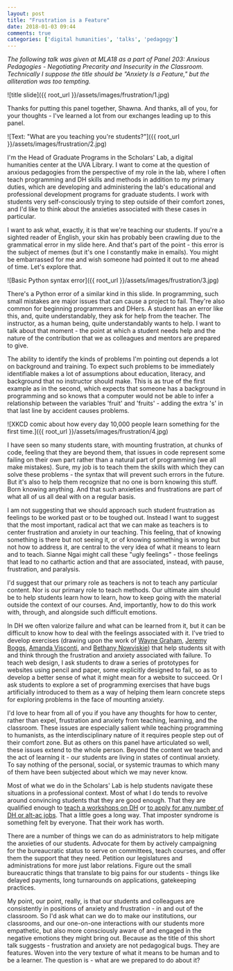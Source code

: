 ```yaml
---
layout: post
title: "Frustration is a Feature"
date: 2018-01-03 09:44
comments: true
categories: ['digital humanities', 'talks', 'pedagogy']
---
```

*The following talk was given at MLA18 as a part of Panel 203: Anxious Pedagogies - Negotiating Precarity and Insecurity in the Classroom. Technically I suppose the title should be "Anxiety Is a Feature," but the alliteration was too tempting.*

![title slide]({{ root_url }}/assets/images/frustration/1.jpg)

Thanks for putting this panel together, Shawna. And thanks, all of you, for your thoughts - I've learned a lot from our exchanges leading up to this panel.

![Text: "What are you teaching you're students?"]({{ root_url }}/assets/images/frustration/2.jpg)

I'm the Head of Graduate Programs in the Scholars' Lab, a digital humanities center at the UVA Library. I want to come at the question of anxious pedagogies from the perspective of my role in the lab, where I often teach programming and DH skills and methods in addition to my primary duties, which are developing and administering the lab's educational and professional development programs for graduate students. I work with students very self-consciously trying to step outside of their comfort zones, and I'd like to think about the anxieties associated with these cases in particular.

I want to ask what, exactly, it is that we're teaching our students. If you're a sighted reader of English, your skin has probably been crawling due to the grammatical error in my slide here. And that's part of the point - this error is the subject of memes (but it's one I constantly make in emails). You might be embarrassed for me and wish someone had pointed it out to me ahead of time. Let's explore that.

![Basic Python syntax error]({{ root_url }}/assets/images/frustration/3.jpg)

There's a Python error of a similar kind in this slide. In programming, such small mistakes are major issues that can cause a project to fail. They're also common for beginning programmers and DHers. A student has an error like this, and, quite understandably, they ask for help from the teacher. The instructor, as a human being, quite understandably wants to help. I want to talk about that moment - the point at which a student needs help and the nature of the contribution that we as colleagues and mentors are prepared to give.

The ability to identify the kinds of problems I'm pointing out depends a lot on background and training. To expect such problems to be immediately identifiable makes a lot of assumptions about education, literacy, and background that no instructor should make. This is as true of the first example as in the second, which expects that someone has a background in programming and so knows that a computer would not be able to infer a relationship between the variables 'fruit' and 'fruits' - adding the extra 's' in that last line by accident causes problems.

![XKCD comic about how every day 10,000 people learn something for the first time.]({{ root_url }}/assets/images/frustration/4.jpg)

I have seen so many students stare, with mounting frustration, at chunks of code, feeling that they are beyond them, that issues in code represent some failing on their own part rather than a natural part of programming (we all make mistakes). Sure, my job is to teach them the skills with which they can solve these problems - the syntax that will prevent such errors in the future. But it's also to help them recognize that no one is born knowing this stuff. Born knowing anything. And that such anxieties and frustrations are part of what all of us all deal with on a regular basis.

I am not suggesting that we should approach such student frustration as feelings to be worked past or to be toughed out. Instead I want to suggest that the most important, radical act that we can make as teachers is to center frustration and anxiety in our teaching. This feeling, that of knowing something is there but not seeing it, or of knowing something is wrong but not how to address it, are central to the very idea of what it means to learn and to teach. Sianne Ngai might call these "ugly feelings" - those feelings that lead to no cathartic action and that are associated, instead, with pause, frustration, and paralysis.

I'd suggest that our primary role as teachers is not to teach any particular content. Nor is our primary role to teach methods. Our ultimate aim should be to help students learn how to learn, how to keep going with the material outside the context of our courses. And, importantly, how to do this work with, through, and alongside such difficult emotions.

In DH we often valorize failure and what can be learned from it, but it can be difficult to know how to deal with the feelings associated with it. I've tried to develop exercises (drawing upon the work of [Wayne Graham](http://waynegraham.github.io/), [Jeremy Boggs](http://jeremyboggs.net/), [Amanda Visconti](http://literaturegeek.com/), and [Bethany Nowviskie](http://nowviskie.org/)) that help students sit with and think through the frustration and anxiety associated with failure. To teach web design, I ask students to draw a series of prototypes for websites using pencil and paper, some explicitly designed to fail, so as to develop a better sense of what it might mean for a website to succeed. Or I ask students to explore a set of programming exercises that have bugs artificially introduced to them as a way of helping them learn concrete steps for exploring problems in the face of mounting anxiety.  

I'd love to hear from all of you if you have any thoughts for how to center, rather than expel, frustration and anxiety from teaching, learning, and the classroom. These issues are especially salient while teaching programming to humanists, as the interdisciplinary nature of it requires people step out of their comfort zone. But as others on this panel have articulated so well, these issues extend to the whole person. Beyond the content we teach and the act of learning it - our students are living in states of continual anxiety. To say nothing of the personal, social, or systemic traumas to which many of them have been subjected about which we may never know.

Most of what we do in the Scholars' Lab is help students navigate these situations in a professional context. Most of what I do tends to revolve around convincing students that they are good enough. That they are qualified enough to [teach a workshops on DH](http://scholarslab.org/visiting-workshops-at-washington-and-lee-university/) or [to apply for any number of DH or alt-ac jobs](http://scholarslab.org/professional-development/).  That a little goes a long way. That imposter syndrome is something felt by everyone. That their work has worth.

There are a number of things we can do as administrators to help mitigate the anxieties of our students. Advocate for them by actively campaigning for the bureaucratic status to serve on committees, teach courses, and offer them the support that they need. Petition our legislatures and administrations for more just labor relations. Figure out the small bureaucratic things that translate to big pains for our students - things like delayed payments, long turnarounds on applications, gatekeeping practices.

My point, our point, really, is that our students and colleagues are consistently in positions of anxiety and frustration - in and out of the classroom. So I'd ask what can we do to make our institutions, our classrooms, and our one-on-one interactions with our students more empathetic, but also more consciously aware of and engaged in the negative emotions they might bring out. Because as the title of this short talk suggests - frustration and anxiety are not pedagogical bugs. They are features. Woven into the very texture of what it means to be human and to be a learner. The question is - what are we prepared to do about it?
